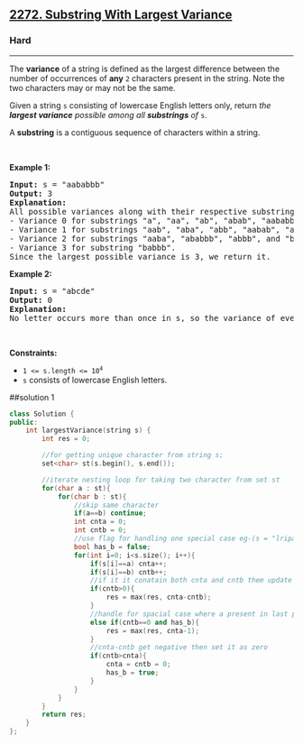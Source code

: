 <h2><a href="https://leetcode.com/problems/substring-with-largest-variance/">2272. Substring With Largest Variance</a></h2><h3>Hard</h3><hr><div><p>The <strong>variance</strong> of a string is defined as the largest difference between the number of occurrences of <strong>any</strong> <code>2</code> characters present in the string. Note the two characters may or may not be the same.</p>

<p>Given a string <code>s</code> consisting of lowercase English letters only, return <em>the <strong>largest variance</strong> possible among all <strong>substrings</strong> of</em> <code>s</code>.</p>

<p>A <strong>substring</strong> is a contiguous sequence of characters within a string.</p>

<p>&nbsp;</p>
<p><strong class="example">Example 1:</strong></p>

<pre><strong>Input:</strong> s = "aababbb"
<strong>Output:</strong> 3
<strong>Explanation:</strong>
All possible variances along with their respective substrings are listed below:
- Variance 0 for substrings "a", "aa", "ab", "abab", "aababb", "ba", "b", "bb", and "bbb".
- Variance 1 for substrings "aab", "aba", "abb", "aabab", "ababb", "aababbb", and "bab".
- Variance 2 for substrings "aaba", "ababbb", "abbb", and "babb".
- Variance 3 for substring "babbb".
Since the largest possible variance is 3, we return it.
</pre>

<p><strong class="example">Example 2:</strong></p>

<pre><strong>Input:</strong> s = "abcde"
<strong>Output:</strong> 0
<strong>Explanation:</strong>
No letter occurs more than once in s, so the variance of every substring is 0.
</pre>

<p>&nbsp;</p>
<p><strong>Constraints:</strong></p>

<ul>
	<li><code>1 &lt;= s.length &lt;= 10<sup>4</sup></code></li>
	<li><code>s</code> consists of lowercase English letters.</li>
</ul>
</div>

##solution 1
```cpp
class Solution {
public:
    int largestVariance(string s) {
        int res = 0;

        //for getting unique character from string s;
        set<char> st(s.begin(), s.end());

        //iterate nesting loop for taking two character from set st
        for(char a : st){
            for(char b : st){
                //skip same character
                if(a==b) continue;
                int cnta = 0;
                int cntb = 0;
                //use flag for handling one special case eg-(s = "lripaa")
                bool has_b = false; 
                for(int i=0; i<s.size(); i++){
                    if(s[i]==a) cnta++;
                    if(s[i]==b) cntb++;
                    //if it it conatain both cnta and cntb them update it with res 
                    if(cntb>0){
                        res = max(res, cnta-cntb);
                    }
                    //handle for spacial case where a present in last position and b at starting eg(s="lripaa") 
                    else if(cntb==0 and has_b){
                        res = max(res, cnta-1);
                    }
                    //cnta-cntb get negative then set it as zero
                    if(cntb>cnta){
                        cnta = cntb = 0;
                        has_b = true;
                    }
                }
            }
        }
        return res;
    }
};

```

